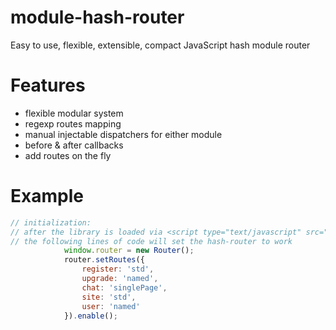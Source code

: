 module-hash-router
===========

Easy to use, flexible, extensible, compact JavaScript hash module router


Features
========

 * flexible modular system
 * regexp routes mapping
 * manual injectable dispatchers for either module
 * before & after callbacks
 * add routes on the fly


Example
=======

```javascript
// initialization:
// after the library is loaded via <script type="text/javascript" src="./router.js"></script>
// the following lines of code will set the hash-router to work
            window.router = new Router();
            router.setRoutes({
                register: 'std',
                upgrade: 'named',
                chat: 'singlePage',
                site: 'std',
                user: 'named'
            }).enable();
```
